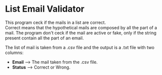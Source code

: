<h1>List Email Validator</h1>

This program ceck if the mails in a list are correct.<br/>
Correct means that the hypothetical mails are composed by all the part of a mail. The program don't ceck if the mail are active or fake, only if the string present contain all the part of an email.<br/>

The list of mail is taken from a .csv file and the output is a .txt file with two columns:<br/>
- <b>Email</b>  --> The mail taken from the .csv file.<br/>
- <b>Status</b> --> Correct or Wrong.
